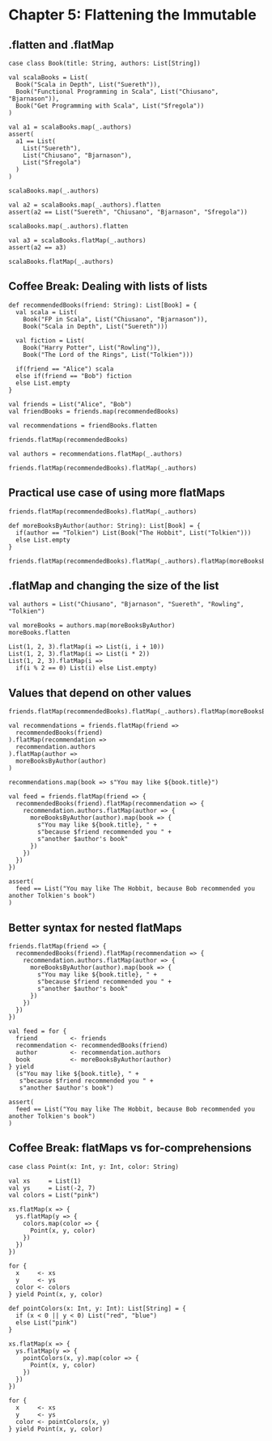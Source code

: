 # Chapter 5: Flattening the Immutable

## .flatten and .flatMap

```tut:book:silent
case class Book(title: String, authors: List[String])

val scalaBooks = List(
  Book("Scala in Depth", List("Suereth")),
  Book("Functional Programming in Scala", List("Chiusano", "Bjarnason")),
  Book("Get Programming with Scala", List("Sfregola"))
)
```

```tut:invisible
val a1 = scalaBooks.map(_.authors)
assert(
  a1 == List(
    List("Suereth"),
    List("Chiusano", "Bjarnason"),
    List("Sfregola")
  )
)
```

```tut:book
scalaBooks.map(_.authors)
```

```tut:invisible
val a2 = scalaBooks.map(_.authors).flatten
assert(a2 == List("Suereth", "Chiusano", "Bjarnason", "Sfregola"))
```

```tut:book
scalaBooks.map(_.authors).flatten
```

```tut:invisible
val a3 = scalaBooks.flatMap(_.authors)
assert(a2 == a3)
```

```tut:book
scalaBooks.flatMap(_.authors)
```

## Coffee Break: Dealing with lists of lists

```tut:book:silent
def recommendedBooks(friend: String): List[Book] = {
  val scala = List(
    Book("FP in Scala", List("Chiusano", "Bjarnason")),
    Book("Scala in Depth", List("Suereth")))

  val fiction = List(
    Book("Harry Potter", List("Rowling")),
    Book("The Lord of the Rings", List("Tolkien")))

  if(friend == "Alice") scala
  else if(friend == "Bob") fiction
  else List.empty
}
```

```tut
val friends = List("Alice", "Bob")
val friendBooks = friends.map(recommendedBooks)
```

```tut
val recommendations = friendBooks.flatten
```

```tut:book
friends.flatMap(recommendedBooks)
```

```tut
val authors = recommendations.flatMap(_.authors)
```

```tut:book
friends.flatMap(recommendedBooks).flatMap(_.authors)
```

## Practical use case of using more flatMaps

```tut:book
friends.flatMap(recommendedBooks).flatMap(_.authors)
```

```tut:book:silent
def moreBooksByAuthor(author: String): List[Book] = {
  if(author == "Tolkien") List(Book("The Hobbit", List("Tolkien")))
  else List.empty
}
```

```tut:book
friends.flatMap(recommendedBooks).flatMap(_.authors).flatMap(moreBooksByAuthor)
```

## .flatMap and changing the size of the list

```tut:book:silent
val authors = List("Chiusano", "Bjarnason", "Suereth", "Rowling", "Tolkien")
```

```tut:book
val moreBooks = authors.map(moreBooksByAuthor)
moreBooks.flatten
```

```tut
List(1, 2, 3).flatMap(i => List(i, i + 10))
List(1, 2, 3).flatMap(i => List(i * 2))
List(1, 2, 3).flatMap(i =>
  if(i % 2 == 0) List(i) else List.empty)
```

## Values that depend on other values

```tut:book
friends.flatMap(recommendedBooks).flatMap(_.authors).flatMap(moreBooksByAuthor)
```

```tut:book
val recommendations = friends.flatMap(friend =>
  recommendedBooks(friend)
).flatMap(recommendation =>
  recommendation.authors
).flatMap(author =>
  moreBooksByAuthor(author)
)
```

```tut:book
recommendations.map(book => s"You may like ${book.title}")
```

```tut:book
val feed = friends.flatMap(friend => {
  recommendedBooks(friend).flatMap(recommendation => {
    recommendation.authors.flatMap(author => {
      moreBooksByAuthor(author).map(book => {
        s"You may like ${book.title}, " +
        s"because $friend recommended you " +
        s"another $author's book"
      })
    })
  })
})
```

```tut:invisible
assert(
  feed == List("You may like The Hobbit, because Bob recommended you another Tolkien's book")
)
```

## Better syntax for nested flatMaps

```tut:book
friends.flatMap(friend => {
  recommendedBooks(friend).flatMap(recommendation => {
    recommendation.authors.flatMap(author => {
      moreBooksByAuthor(author).map(book => {
        s"You may like ${book.title}, " +
        s"because $friend recommended you " +
        s"another $author's book"
      })
    })
  })
})
```

```tut:book
val feed = for {
  friend         <- friends
  recommendation <- recommendedBooks(friend)
  author         <- recommendation.authors
  book           <- moreBooksByAuthor(author)
} yield
  (s"You may like ${book.title}, " +
   s"because $friend recommended you " +
   s"another $author's book")
```

```tut:invisible
assert(
  feed == List("You may like The Hobbit, because Bob recommended you another Tolkien's book")
)
```

## Coffee Break: flatMaps vs for-comprehensions

```tut:book:silent
case class Point(x: Int, y: Int, color: String)

val xs     = List(1)
val ys     = List(-2, 7)
val colors = List("pink")
```

```tut:book
xs.flatMap(x => {
  ys.flatMap(y => {
    colors.map(color => {
      Point(x, y, color)
    })
  })
})
```

```tut
for {
  x     <- xs
  y     <- ys
  color <- colors
} yield Point(x, y, color)
```

```tut:book
def pointColors(x: Int, y: Int): List[String] = {
  if (x < 0 || y < 0) List("red", "blue")
  else List("pink")
}
```

```tut:book
xs.flatMap(x => {
  ys.flatMap(y => {
    pointColors(x, y).map(color => {
      Point(x, y, color)
    })
  })
})
```

```tut
for {
  x     <- xs
  y     <- ys
  color <- pointColors(x, y)
} yield Point(x, y, color)
```
